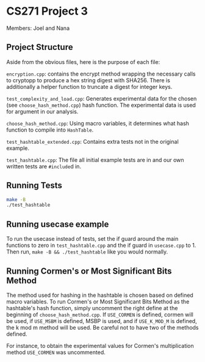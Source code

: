 # CS271 Project 3
Members: Joel and Nana

## Project Structure

Aside from the obvious files, here is the purpose of each file:

`encryption.cpp`: contains the encrypt method wrapping the necessary calls to cryptopp to produce a hex string digest with SHA256. There is additionally a helper function to truncate a digest for integer keys.

`test_complexity_and_load.cpp`: Generates experimental data for the chosen (see `choose_hash_method.cpp`) hash function. The experimental data is used for argument in our analysis.

`choose_hash_method.cpp`: Using macro variables, it determines what hash function to compile into `HashTable`.

`test_hashtable_extended.cpp`: Contains extra tests not in the original example.

`test_hashtable.cpp`: The file all initial example tests are in and our own written tests are `#include`d in.

## Running Tests

```bash
make -B
./test_hashtable
```

## Running usecase example

To run the usecase instead of tests, set the if guard around the main
functions to zero in `test_hashtable.cpp` and the if guard in
`usecase.cpp` to 1. Then run, `make -B && ./test_hashtable` like you
would normally.

## Running Cormen's or Most Significant Bits Method

The method used for hashing in the hashtable is chosen based on defined macro
variables. To run Cormen's or Most Significant Bits Method as the hashtable's
hash function, simply uncomment the right define at the beginning of
`choose_hash_method.cpp`. If `USE_CORMEN` is defined, cormen will be used,
if `USE_MSBM` is defined, MSBP is used, and if `USE_K_MOD_M` is defined, the k
mod m method will be used. Be careful not to have two of the methods defined.

For instance, to obtain the experimental values for Cormen's multiplication
method `USE_CORMEN` was uncommented.
